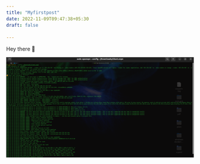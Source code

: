 ```yaml
---
title: "Myfirstpost"
date: 2022-11-09T09:47:38+05:30
draft: false

---
```


Hey there :wave:

![memoji](/openvpn.png)